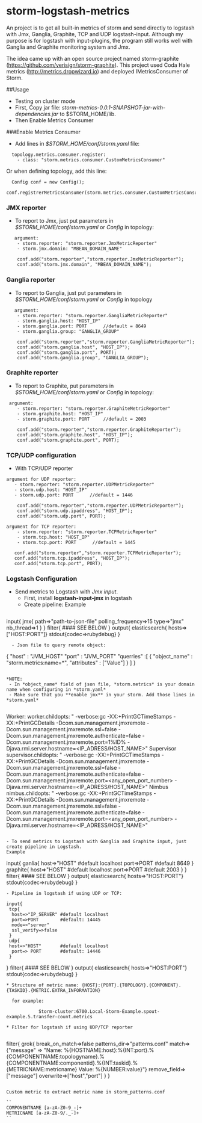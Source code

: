 # storm-logstash-metrics

An project is to get all built-in metrics of storm and send directly to logstash with Jmx, Ganglia, Graphite, TCP and UDP logstash-input.
Although my purpose is for logstash with input-plugins, the program still works well with Ganglia and Graphite monitoring system and Jmx.

The idea came up with an open source project named storm-graphite (https://github.com/verisign/storm-graphite).
This project used Coda Hale metrics (http://metrics.dropwizard.io) and deployed IMetricsConsumer of Storm.

##Usage
- Testing on cluster mode
- First, Copy jar file: *storm-metrics-0.0.1-SNAPSHOT-jar-with-dependencies.jar* to $STORM_HOME/lib.
- Then Enable Metrics Consumer <SEE BELOW>

###Enable Metrics Consumer
- Add lines in *$STORM_HOME/conf/storm.yaml* file:
```
  topology.metrics.consumer.register:
    - class: "storm.metrics.consumer.CustomMetricsConsumer"
  ```
  Or when defining topology, add this line:
  ```
  	Config conf = new Config();
  	conf.registrerMetricsConsumer(storm.metrics.consumer.CustomMetricsConsumer.class);
  ```
  
### JMX reporter
- To report to Jmx, just put parameters in *$STORM_HOME/conf/storm.yaml* or *Config* in topology:
```  
   argument:
    - storm.reporter: "storm.reporter.JmxMetricReporter"
    - storm.jmx.domain: "MBEAN_DOMAIN_NAME"
```
```
	conf.add("storm.reporter","storm.reporter.JmxMetricReporter");
	conf.add("storm.jmx.domain", "MBEAN_DOMAIN_NAME");
```

### Ganglia reporter
- To report to Ganglia, just put parameters in *$STORM_HOME/conf/storm.yaml* or *Config* in topology
```
   argument:
    - storm.reporter: "storm.reporter.GangliaMetricReporter"
    - storm.ganglia.host: "HOST_IP"
    - storm.ganglia.port: PORT 		//default = 8649
    - storm.ganglia.group: "GANGLIA_GROUP"
```
```
	conf.add("storm.reporter","storm.reporter.GangliaMetricReporter");
	conf.add("storm.ganglia.host", "HOST_IP");
	conf.add("storm.ganglia.port", PORT);
	conf.add("storm.ganglia.group", "GANGLIA_GROUP");
```

### Graphite reporter
- To report to Graphite, put parameters in *$STORM_HOME/conf/storm.yaml* or *Config* in topology:
```
 argument:
	- storm.reporter: "storm.reporter.GraphiteMetricReporter"
	- storm.graphite.host: "HOST_IP"
	- storm.graphite.port: PORT		//default = 2003
```	
```
	conf.add("storm.reporter","storm.reporter.GraphiteReporter");
	conf.add("storm.graphite.host", "HOST_IP");
	conf.add("storm.graphite.port", PORT);
```

### TCP/UDP configuration 
 - With TCP/UDP reporter

 ```
 argument for UDP reporter:
	- storm.reporter: "storm.reporter.UDPMetricReporter"
	- storm.udp.host: "HOST_IP"
	- storm.udp.port: PORT		//default = 1446
```	
```
	conf.add("storm.reporter","storm.reporter.UDPMetricReporter");
	conf.add("storm.udp.ipaddress", "HOST_IP");
	conf.add("storm.udp.port", PORT);
```
```
argument for TCP reporter:
	- storm.reporter: "storm.reporter.TCPMetricReporter"
	- storm.tcp.host: "HOST_IP"
	- storm.tcp.port: PORT		//default = 1445
```
 ```
	conf.add("storm.reporter","storm.reporter.TCPMetricReporter");
	conf.add("storm.tcp.ipaddress", "HOST_IP");
	conf.add("storm.tcp.port", PORT);
```

### Logstash Configuration
- Send metrics to Logstash with *Jmx input*.
   - First, install **logstash-input-jmx** in logstash
   - Create pipeline: Example
  ```
 input{
   jmx{
       path=>"path-to-json-file"
       polling_frequency=>15
       type=>"jmx"
       nb_thread=>1
   }
}
filter{  #### SEE BELOW }
output{
   elasticsearch{ hosts=>["HOST:PORT"]}
   stdout{codec=>rubydebug}
}
 ```
   - Json file to query remote object:
  ```
  {
  "host" : "JVM_HOST"
  "port" : "JVM_PORT"
  "querries" :[
    {
      "object_name" : "storm.metrics:name=*",
      "attributes" : ["Value"]
    } ]
}
  ```

*NOTE: 
   - In *object_name* field of json file, *storm.metrics* is your domain name when configuring in *storm.yaml*
   - Make sure that you **enable jmx** in your storm. Add those lines in *storm.yaml*
   
   ```
   Worker:
 worker.childopts: " -verbose:gc -XX:+PrintGCTimeStamps -XX:+PrintGCDetails -Dcom.sun.management.jmxremote -Dcom.sun.management.jmxremote.ssl=false -Dcom.sun.management.jmxremote.authenticate=false -Dcom.sun.management.jmxremote.port=1%ID%  -Djava.rmi.server.hostname=<IP_ADRESS/HOST_NAME>"
   Supervisor
supervisor.childopts: " -verbose:gc -XX:+PrintGCTimeStamps -XX:+PrintGCDetails -Dcom.sun.management.jmxremote -Dcom.sun.management.jmxremote.ssl=false -Dcom.sun.management.jmxremote.authenticate=false -Dcom.sun.management.jmxremote.port=<any_open_port_number> -Djava.rmi.server.hostname=<IP_ADRESS/HOST_NAME>"
   Nimbus
 nimbus.childopts: " -verbose:gc -XX:+PrintGCTimeStamps -XX:+PrintGCDetails -Dcom.sun.management.jmxremote -Dcom.sun.management.jmxremote.ssl=false -Dcom.sun.management.jmxremote.authenticate=false -Dcom.sun.management.jmxremote.port=<any_open_port_number> -Djava.rmi.server.hostname=<IP_ADRESS/HOST_NAME>"
   ```

- To send metrics to Logstash with Ganglia and Graphite input, just create pipeline in Logstash.
  Example
```
 input{
   ganlia{
       host=>"HOST" #default localhost
       port=>PORT	#default 8649
   }
   graphite{
   	   host=>"HOST" #default localhost
   	   port=>PORT	#default 2003
   }
}
filter{  #### SEE BELOW }
output{
   elasticsearch{ hosts=>"HOST:PORT"}
   stdout{codec=>rubydebug}
}
 ```
- Pipeline in logstash if using UDP or TCP:
```
	input{
	 tcp{
	  host=>"IP_SERVER" #default localhost
	  port=>PORT		#default: 14445
	  mode=>"server"
	  ssl_verify=>false
	 }
	 udp{
 	 host=>"HOST"       #default localhost
      port=> PORT		#default: 14446
     }
   }
   filter{  #### SEE BELOW }
	output{
	elasticsearch{ hosts=>"HOST:PORT"}
	 stdout{codec=>rubydebug}
	}
```
* Structure of metric name: {HOST}:{PORT}.{TOPOLOGY}.{COMPONENT}.{TASKID}.{METRIC.EXTRA_INFORMATION}

  for example:
  
  			Storm-cluster:6700.Local-Storm-Example.spout-example.5.transfer-count.metrics
  			
* Filter for logstash if using UDP/TCP reporter
  
```
filter{
 grok{
  break_on_match=>false
  patterns_dir=>"patterns.conf"
  match=>{"message" => "Name: %{HOSTNAME:host}:%{INT:port}.%{COMPONENTNAME:topologyname}.%{COMPONENTNAME:componentid}.%{INT:taskid}.%{METRICNAME:metricname} Value: %{NUMBER:value}"}
  remove_field=>["message"]
  overwrite=>["host","port"]
 }
}
```

Custom metric to extract metric name in storm_patterns.conf

``
COMPONENTNAME [a-zA-Z0-9_-]+
METRICNAME [a-zA-Z0-9/._-]+
``
